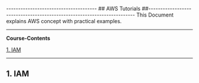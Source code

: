 -------------------------------------- ## AWS Tutorials ##------------------------------------------------------------------------
This Document explains AWS concept with practical examples.


----------------------------------------------------------------------------------------------------------------------------------
**Course-Contents**

[1. IAM](#1-iam)

----------------------------------------------------------------------------------------------------------------------------------
## 1. IAM ##
